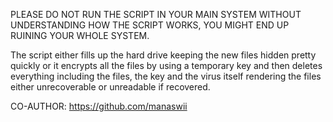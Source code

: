 PLEASE DO NOT RUN THE SCRIPT IN YOUR MAIN SYSTEM WITHOUT UNDERSTANDING HOW THE SCRIPT WORKS, YOU MIGHT END UP RUINING YOUR WHOLE SYSTEM. 


The script either fills up the hard drive keeping the new files hidden pretty quickly 
or
it encrypts all the files by using a temporary key and then deletes everything including the files, the key and the virus itself rendering the files either unrecoverable or unreadable if recovered. 


CO-AUTHOR: https://github.com/manaswii

